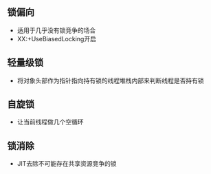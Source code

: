 ## 锁偏向
- 适用于几乎没有锁竞争的场合
- XX:+UseBiasedLocking开启

## 轻量级锁
- 将对象头部作为指针指向持有锁的线程堆栈内部来判断线程是否持有锁

## 自旋锁
- 让当前线程做几个空循环

## 锁消除
- JIT去除不可能存在共享资源竞争的锁
